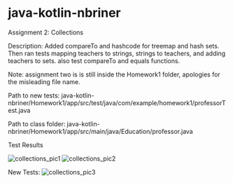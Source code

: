 # java-kotlin-nbriner

Assignment 2: Collections

Description: Added compareTo and hashcode for treemap and hash sets. Then ran tests mapping teachers to strings, strings to teachers, and adding teachers to sets. also
test compareTo and equals functions.

Note: assignment two is is still inside the Homework1 folder, apologies for the misleading file name.

Path to new tests: java-kotlin-nbriner/Homework1/app/src/test/java/com/example/homework1/professorTest.java 

Path to class folder: java-kotlin-nbriner/Homework1/app/src/main/java/Education/professor.java 

Test Results

![collections_pic1](https://user-images.githubusercontent.com/68364120/158659124-50af536f-b35e-44ff-aabe-b9ac92eb5ef0.PNG)
![collections_pic2](https://user-images.githubusercontent.com/68364120/158659176-916007be-b8f2-4f5a-9fe5-ae867dd9eb67.PNG)

New Tests:
![collections_pic3](https://user-images.githubusercontent.com/68364120/158659900-1be59069-d688-4ee9-8c5f-c4616479a93c.png)
